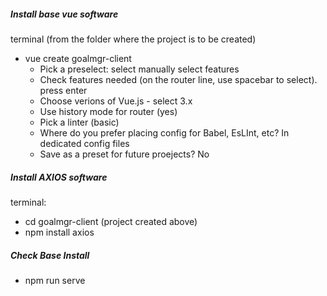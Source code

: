 ##### Install base vue software
terminal (from the folder where the project is to be created)
-   vue create goalmgr-client
    - Pick a preselect: select manually select features
    - Check features needed (on the router line, use spacebar to select).  press enter 
    - Choose verions of Vue.js - select 3.x
    - Use history mode for router (yes)
    - Pick a linter (basic)
    - Where do you prefer placing config for Babel, EsLInt, etc? In dedicated config files
    - Save as a preset for future proejects?  No

##### Install AXIOS software 

terminal:  
- cd goalmgr-client (project created above)
- npm install axios


##### Check Base Install
- npm run serve